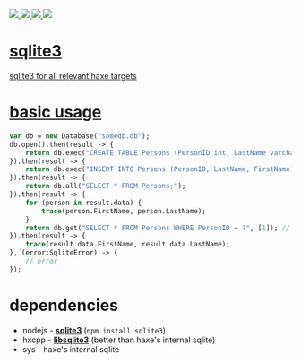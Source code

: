 <a href="https://github.com/core-haxe/sqlite3/actions/workflows/nodejs.yaml"><img src="https://github.com/core-haxe/sqlite3/actions/workflows/nodejs.yaml/badge.svg">
<a href="https://github.com/core-haxe/sqlite3/actions/workflows/hl.yaml"><img src="https://github.com/core-haxe/sqlite3/actions/workflows/hl.yaml/badge.svg">
<a href="https://github.com/core-haxe/sqlite3/actions/workflows/hxcpp.yaml"><img src="https://github.com/core-haxe/sqlite3/actions/workflows/hxcpp.yaml/badge.svg">
<a href="https://github.com/core-haxe/sqlite3/actions/workflows/neko.yaml"><img src="https://github.com/core-haxe/sqlite3/actions/workflows/neko.yaml/badge.svg">

# sqlite3
sqlite3 for all relevant haxe targets

# basic usage

```haxe
var db = new Database("somedb.db");
db.open().then(result -> {
    return db.exec("CREATE TABLE Persons (PersonID int, LastName varchar(50), FirstName varchar(50));");
}).then(result -> {
    return db.exec("INSERT INTO Persons (PersonID, LastName, FirstName) VALUES (1, 'Ian', 'Harrigan');");
}).then(result -> {
    return db.all("SELECT * FROM Persons;");
}).then(result -> {
    for (person in result.data) {
        trace(person.FirstName, person.LastName);
    }
    return db.get("SELECT * FROM Persons WHERE PersonID = ?", [1]); // use prepared statement
}).then(result -> {
    trace(result.data.FirstName, result.data.LastName);
}, (error:SqliteError) -> {
    // error
});
```

# dependencies 

* nodejs - [__sqlite3__](https://www.npmjs.com/package/sqlite3) (`npm install sqlite3`)
* hxcpp - [__libsqlite3__](https://github.com/core-haxe/libsqlite3) (better than haxe's internal sqlite)
* sys - haxe's internal sqlite
